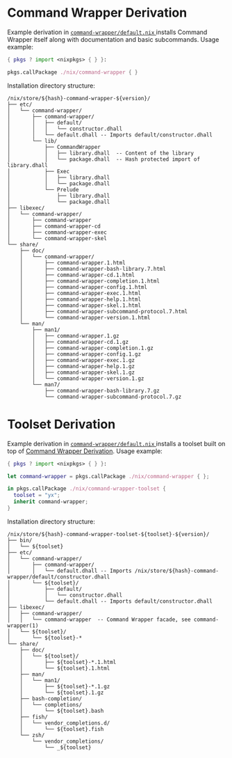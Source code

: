 # Command Wrapper Derivation

Example derivation in [`command-wrapper/default.nix`
](./command-wrapper/default.nix) installs Command Wrapper itself along with
documentation and basic subcommands.  Usage example:

```Nix
{ pkgs ? import <nixpkgs> { } }:

pkgs.callPackage ./nix/command-wrapper { }
```

Installation directory structure:

```
/nix/store/${hash}-command-wrapper-${version}/
├── etc/
│   └── command-wrapper/
│       ├── command-wrapper/
│       │   ├── default/
│       │   │   └── constructor.dhall
│       │   └── default.dhall -- Imports default/constructor.dhall
│       └── lib/
│           ├── CommandWrapper
│           │   ├── library.dhall  -- Content of the library
│           │   └── package.dhall  -- Hash protected import of library.dhall
│           ├── Exec
│           │   ├── library.dhall
│           │   └── package.dhall
│           └── Prelude
│               ├── library.dhall
│               └── package.dhall
├── libexec/
│   └── command-wrapper/
│       ├── command-wrapper
│       ├── command-wrapper-cd
│       ├── command-wrapper-exec
│       └── command-wrapper-skel
└── share/
    ├── doc/
    │   └── command-wrapper/
    │       ├── command-wrapper.1.html
    │       ├── command-wrapper-bash-library.7.html
    │       ├── command-wrapper-cd.1.html
    │       ├── command-wrapper-completion.1.html
    │       ├── command-wrapper-config.1.html
    │       ├── command-wrapper-exec.1.html
    │       ├── command-wrapper-help.1.html
    │       ├── command-wrapper-skel.1.html
    │       ├── command-wrapper-subcommand-protocol.7.html
    │       └── command-wrapper-version.1.html
    └── man/
        ├── man1/
        │   ├── command-wrapper.1.gz
        │   ├── command-wrapper-cd.1.gz
        │   ├── command-wrapper-completion.1.gz
        │   ├── command-wrapper-config.1.gz
        │   ├── command-wrapper-exec.1.gz
        │   ├── command-wrapper-help.1.gz
        │   ├── command-wrapper-skel.1.gz
        │   └── command-wrapper-version.1.gz
        └── man7/
            ├── command-wrapper-bash-library.7.gz
            └── command-wrapper-subcommand-protocol.7.gz
```


# Toolset Derivation

Example derivation in [`command-wrapper/default.nix`
](./command-wrapper-toolset/default.nix) installs a toolset built on top of
[Command Wrapper Derivation](#command-wrapper-derivation).  Usage example:

```Nix
{ pkgs ? import <nixpkgs> { } }:

let command-wrapper = pkgs.callPackage ./nix/command-wrapper { };

in pkgs.callPackage ./nix/command-wrapper-toolset {
  toolset = "yx";
  inherit command-wrapper;
}
```

Installation directory structure:

```
/nix/store/${hash}-command-wrapper-toolset-${toolset}-${version}/
├── bin/
│   └── ${toolset}
├── etc/
│   └── command-wrapper/
│       ├── command-wrapper/
│       │   └── default.dhall -- Imports /nix/store/${hash}-command-wrapper/default/constructor.dhall
│       └── ${toolset}/
│           ├── default/
│           │   └── constructor.dhall
│           └── default.dhall -- Imports default/constructor.dhall
├── libexec/
│   ├── command-wrapper/
│   │   └── command-wrapper  -- Command Wrapper facade, see command-wrapper(1)
│   └── ${toolset}/
│       └── ${toolset}-*
└── share/
    ├── doc/
    │   └── ${toolset}/
    │       ├── ${toolset}-*.1.html
    │       └── ${toolset}.1.html
    ├── man/
    │   └── man1/
    │       ├── ${toolset}-*.1.gz
    │       └── ${toolset}.1.gz
    ├── bash-completion/
    │   └── completions/
    │       └── ${toolset}.bash
    ├── fish/
    │   └── vendor_completions.d/
    │       └── ${toolset}.fish
    └── zsh/
        └── vendor_completions/
            └── _${toolset}
```
